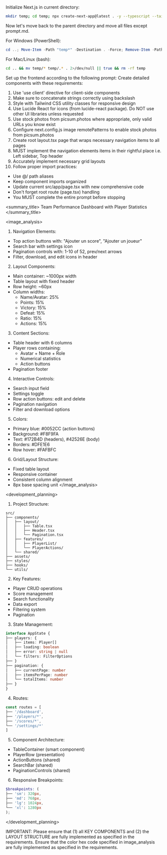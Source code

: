 Initialize Next.js in current directory:
```bash
mkdir temp; cd temp; npx create-next-app@latest . -y --typescript --tailwind --eslint --app --use-npm --src-dir --import-alias "@/*" -no --turbo
```

Now let's move back to the parent directory and move all files except prompt.md.

For Windows (PowerShell):
```powershell
cd ..; Move-Item -Path "temp*" -Destination . -Force; Remove-Item -Path "temp" -Recurse -Force
```

For Mac/Linux (bash):
```bash
cd .. && mv temp/* temp/.* . 2>/dev/null || true && rm -rf temp
```

Set up the frontend according to the following prompt:
<frontend-prompt>
Create detailed components with these requirements:
1. Use 'use client' directive for client-side components
2. Make sure to concatenate strings correctly using backslash
3. Style with Tailwind CSS utility classes for responsive design
4. Use Lucide React for icons (from lucide-react package). Do NOT use other UI libraries unless requested
5. Use stock photos from picsum.photos where appropriate, only valid URLs you know exist
6. Configure next.config.js image remotePatterns to enable stock photos from picsum.photos
7. Create root layout.tsx page that wraps necessary navigation items to all pages
8. MUST implement the navigation elements items in their rightful place i.e. Left sidebar, Top header
9. Accurately implement necessary grid layouts
10. Follow proper import practices:
   - Use @/ path aliases
   - Keep component imports organized
   - Update current src/app/page.tsx with new comprehensive code
   - Don't forget root route (page.tsx) handling
   - You MUST complete the entire prompt before stopping

<summary_title>
Team Performance Dashboard with Player Statistics
</summary_title>

<image_analysis>

1. Navigation Elements:
- Top action buttons with: "Ajouter un score", "Ajouter un joueur"
- Search bar with settings icon
- Pagination controls with: 1-10 of 52, prev/next arrows
- Filter, download, and edit icons in header


2. Layout Components:
- Main container: ~1000px width
- Table layout with fixed header
- Row height: ~60px
- Column widths: 
  - Name/Avatar: 25%
  - Points: 15%
  - Victory: 15%
  - Defeat: 15%
  - Ratio: 15%
  - Actions: 15%


3. Content Sections:
- Table header with 6 columns
- Player rows containing:
  - Avatar + Name + Role
  - Numerical statistics
  - Action buttons
- Pagination footer


4. Interactive Controls:
- Search input field
- Settings toggle
- Row action buttons: edit and delete
- Pagination navigation
- Filter and download options


5. Colors:
- Primary blue: #0052CC (action buttons)
- Background: #F8F9FA
- Text: #172B4D (headers), #42526E (body)
- Borders: #DFE1E6
- Row hover: #FAFBFC


6. Grid/Layout Structure:
- Fixed table layout
- Responsive container
- Consistent column alignment
- 8px base spacing unit
</image_analysis>

<development_planning>

1. Project Structure:
```
src/
├── components/
│   ├── layout/
│   │   ├── Table.tsx
│   │   ├── Header.tsx
│   │   └── Pagination.tsx
│   ├── features/
│   │   ├── PlayerList/
│   │   └── PlayerActions/
│   └── shared/
├── assets/
├── styles/
├── hooks/
└── utils/
```


2. Key Features:
- Player CRUD operations
- Score management
- Search functionality
- Data export
- Filtering system
- Pagination


3. State Management:
```typescript
interface AppState {
├── players: {
│   ├── items: Player[]
│   ├── loading: boolean
│   ├── error: string | null
│   └── filters: FilterOptions
├── }
├── pagination: {
│   ├── currentPage: number
│   ├── itemsPerPage: number
│   └── totalItems: number
├── }
}
```


4. Routes:
```typescript
const routes = [
├── '/dashboard',
├── '/players/*',
├── '/scores/*',
└── '/settings/*'
]
```


5. Component Architecture:
- TableContainer (smart component)
- PlayerRow (presentation)
- ActionButtons (shared)
- SearchBar (shared)
- PaginationControls (shared)


6. Responsive Breakpoints:
```scss
$breakpoints: (
├── 'sm': 320px,
├── 'md': 768px,
├── 'lg': 1024px,
└── 'xl': 1280px
);
```
</development_planning>
</frontend-prompt>

IMPORTANT: Please ensure that (1) all KEY COMPONENTS and (2) the LAYOUT STRUCTURE are fully implemented as specified in the requirements. Ensure that the color hex code specified in image_analysis are fully implemented as specified in the requirements.
